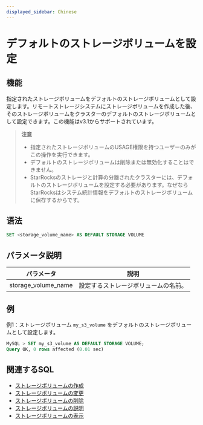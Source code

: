 ```yaml
---
displayed_sidebar: Chinese
---
```


# デフォルトのストレージボリュームを設定

## 機能

指定されたストレージボリュームをデフォルトのストレージボリュームとして設定します。リモートストレージシステムにストレージボリュームを作成した後、そのストレージボリュームをクラスターのデフォルトのストレージボリュームとして設定できます。この機能はv3.1からサポートされています。

> **注意**
>
> - 指定されたストレージボリュームのUSAGE権限を持つユーザーのみがこの操作を実行できます。
> - デフォルトのストレージボリュームは削除または無効化することはできません。
> - StarRocksのストレージと計算の分離されたクラスターには、デフォルトのストレージボリュームを設定する必要があります。なぜならStarRocksはシステム統計情報をデフォルトのストレージボリュームに保存するからです。

## 语法

```SQL
SET <storage_volume_name> AS DEFAULT STORAGE VOLUME
```

## パラメータ説明

| **パラメータ**      | **説明**               |
| ------------------- | ---------------------- |
| storage_volume_name | 設定するストレージボリュームの名前。 |

## 例

例1：ストレージボリューム `my_s3_volume` をデフォルトのストレージボリュームとして設定します。

```SQL
MySQL > SET my_s3_volume AS DEFAULT STORAGE VOLUME;
Query OK, 0 rows affected (0.01 sec)
```

## 関連するSQL

- [ストレージボリュームの作成](./CREATE_STORAGE_VOLUME.md)
- [ストレージボリュームの変更](./ALTER_STORAGE_VOLUME.md)
- [ストレージボリュームの削除](./DROP_STORAGE_VOLUME.md)
- [ストレージボリュームの説明](./DESC_STORAGE_VOLUME.md)
- [ストレージボリュームの表示](./SHOW_STORAGE_VOLUMES.md)
